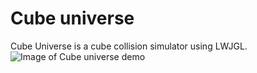 # **Cube universe**
Cube Universe is a cube collision simulator using LWJGL. 
![Image of Cube universe demo](https://github.com/lbfn83/cube_universe/tree/master/screenshots/Demo.gif)
